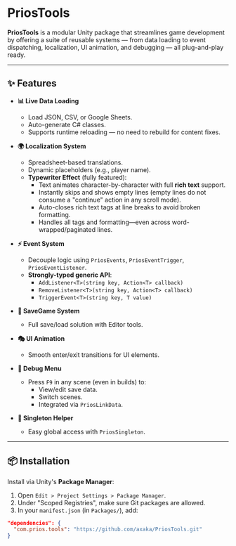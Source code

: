 # PriosTools

**PriosTools** is a modular Unity package that streamlines game development by offering a suite of reusable systems — from data loading to event dispatching, localization, UI animation, and debugging — all plug-and-play ready.

---

## ✨ Features

- **📊 Live Data Loading**
  - Load JSON, CSV, or Google Sheets.
  - Auto-generate C# classes.
  - Supports runtime reloading — no need to rebuild for content fixes.

- **🌍 Localization System**
  - Spreadsheet-based translations.
  - Dynamic placeholders (e.g., player name).
  - **Typewriter Effect** (fully featured):
    - Text animates character-by-character with full **rich text** support.
    - Instantly skips and shows empty lines (empty lines do not consume a "continue" action in any scroll mode).
    - Auto-closes rich text tags at line breaks to avoid broken formatting.
    - Handles all tags and formatting—even across word-wrapped/paginated lines.

- **⚡ Event System**
  - Decouple logic using `PriosEvents`, `PriosEventTrigger`, `PriosEventListener`.
  - **Strongly-typed generic API**:
    - `AddListener<T>(string key, Action<T> callback)`
    - `RemoveListener<T>(string key, Action<T> callback)`
    - `TriggerEvent<T>(string key, T value)`

- **💾 SaveGame System**
  - Full save/load solution with Editor tools.

- **🎭 UI Animation**
  - Smooth enter/exit transitions for UI elements.

- **🐞 Debug Menu**
  - Press `F9` in any scene (even in builds) to:
    - View/edit save data.
    - Switch scenes.
    - Integrated via `PriosLinkData`.

- **🔁 Singleton Helper**
  - Easy global access with `PriosSingleton`.

---

## 📦 Installation

Install via Unity's **Package Manager**:

1. Open `Edit > Project Settings > Package Manager`.
2. Under "Scoped Registries", make sure Git packages are allowed.
3. In your `manifest.json` (in `Packages/`), add:

```json
"dependencies": {
  "com.prios.tools": "https://github.com/axaka/PriosTools.git"
}
